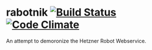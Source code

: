 rabotnik [![Build Status](https://travis-ci.org/lxndrp/rabotnik.png?branch=master)](https://travis-ci.org/lxndrp/rabotnik) [![Code Climate](https://codeclimate.com/github/lxndrp/rabotnik.png)](https://codeclimate.com/github/lxndrp/rabotnik)
========

An attempt to demoronize the Hetzner Robot Webservice.
